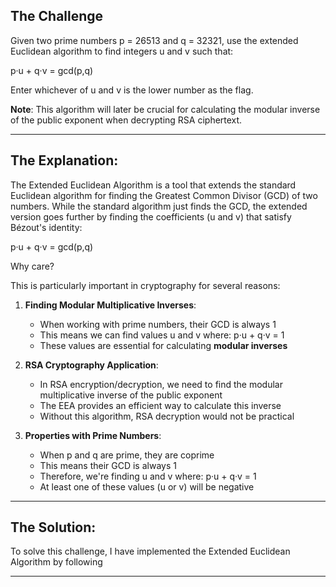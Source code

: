 ## The Challenge

Given two prime numbers p = 26513 and q = 32321, use the extended Euclidean algorithm to find integers u and v such that:

p·u + q·v = gcd(p,q)

Enter whichever of u and v is the lower number as the flag.

**Note**: This algorithm will later be crucial for calculating the modular inverse of the public exponent when decrypting RSA ciphertext.

---
## The Explanation:

The Extended Euclidean Algorithm  is a tool that extends the standard Euclidean algorithm for finding the Greatest Common Divisor (GCD) of two numbers. While the standard algorithm just finds the GCD, the extended version goes further by finding the coefficients (u and v) that satisfy Bézout's identity:

p·u + q·v = gcd(p,q)

Why care?

This is particularly important in cryptography for several reasons:

1. **Finding Modular Multiplicative Inverses**: 
   - When working with prime numbers, their GCD is always 1
   - This means we can find values u and v where: p·u + q·v = 1
   - These values are essential for calculating **modular inverses**

2. **RSA Cryptography Application**:
   - In RSA encryption/decryption, we need to find the modular multiplicative inverse of the public exponent
   - The EEA provides an efficient way to calculate this inverse
   - Without this algorithm, RSA decryption would not be practical

3. **Properties with Prime Numbers**:
   - When p and q are prime, they are coprime
   - This means their GCD is always 1
   - Therefore, we're finding u and v where: p·u + q·v = 1
   - At least one of these values (u or v) will be negative


---
## The Solution:

To solve this challenge, I have implemented the Extended Euclidean Algorithm by following 

---
